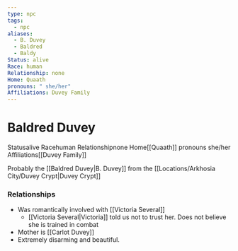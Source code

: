 ```yaml
---
type: npc
tags:
  - npc
aliases:
  - B. Duvey
  - Baldred
  - Baldy
Status: alive
Race: human
Relationship: none
Home: Quaath
pronouns: " she/her"
Affiliations: Duvey Family
---
```


# Baldred Duvey
<span class="dataview inline-field"><span class="inline-field-key">Status</span><span class="inline-field-value">alive</span></span>
<span class="dataview inline-field"><span class="inline-field-key">Race</span><span class="inline-field-value">human</span></span>
<span class="dataview inline-field"><span class="inline-field-key">Relationship</span><span class="inline-field-value">none</span></span>
<span class="dataview inline-field"><span class="inline-field-key">Home</span><span class="inline-field-value">[[Quaath]]</span></span>
<span class="dataview inline-field"><span class="inline-field-key">pronouns</span><span class="inline-field-value"> she/her</span></span>
<span class="dataview inline-field"><span class="inline-field-key">Affiliations</span><span class="inline-field-value">[[Duvey Family]]</span></span>

Probably the [[Baldred Duvey|B. Duvey]] from the [[Locations/Arkhosia City/Duvey Crypt|Duvey Crypt]]

### Relationships
- Was romantically involved with [[Victoria Several]]
	- [[Victoria Several|Victoria]] told us not to trust her. Does not believe she is trained in combat
- Mother is [[Carlot Duvey]]
- Extremely disarming and beautiful.